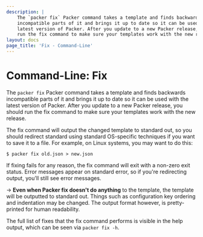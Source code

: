 ```yaml
---
description: |
    The `packer fix` Packer command takes a template and finds backwards
    incompatible parts of it and brings it up to date so it can be used with the
    latest version of Packer. After you update to a new Packer release, you should
    run the fix command to make sure your templates work with the new release.
layout: docs
page_title: 'Fix - Command-Line'
---
```


# Command-Line: Fix

The `packer fix` Packer command takes a template and finds backwards
incompatible parts of it and brings it up to date so it can be used with the
latest version of Packer. After you update to a new Packer release, you should
run the fix command to make sure your templates work with the new release.

The fix command will output the changed template to standard out, so you should
redirect standard using standard OS-specific techniques if you want to save it
to a file. For example, on Linux systems, you may want to do this:

    $ packer fix old.json > new.json

If fixing fails for any reason, the fix command will exit with a non-zero exit
status. Error messages appear on standard error, so if you're redirecting
output, you'll still see error messages.

-&gt; **Even when Packer fix doesn't do anything** to the template, the template
will be outputted to standard out. Things such as configuration key ordering and
indentation may be changed. The output format however, is pretty-printed for
human readability.

The full list of fixes that the fix command performs is visible in the help
output, which can be seen via `packer fix -h`.
